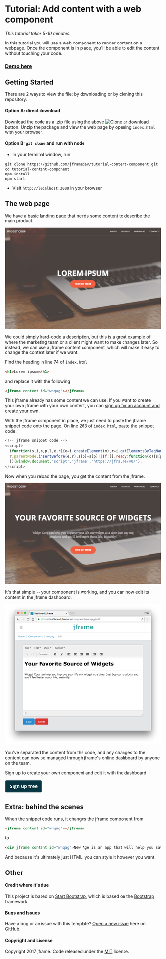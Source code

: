 # Tutorial: Add content with a web component

*This tutorial takes 5-10 minutes.*

In this tutorial you will use a web component to render content on a webpage. Once the component is in place, you'll be able to edit the content without touching your code.

### [Demo here](http://tutorial-content-component.us-east-1.elasticbeanstalk.com/)

## Getting Started

There are 2 ways to view the file: by downloading or by cloning this repository.

#### Option A: direct download

Download the code as a .zip file using the above [![Clone or download](https://res.cloudinary.com/jframe/image/upload/v1484267460/clone_or_download.png)](#) button. Unzip the package and view the web page by opening `index.html` with your browser.

#### Option B: `git clone` and run with node

* In your terminal window, run
```
git clone https://github.com/jframedev/tutorial-content-component.git
cd tutorial-content-component
npm install
npm start
```
* Visit `http://localhost:3000` in your browser

## The web page

We have a basic landing page that needs some content to describe the main product.

[![The web page before](img/tutorial-1.png)](http://tutorial-content-component.us-east-1.elasticbeanstalk.com/)

We could simply hard-code a description, but this is a great example of where the marketing team or a client might want to make changes later. So instead, we can use a jframe content component, which will make it easy to change the content later if we want.

Find the heading in line 74 of `index.html`

```html
<h1>Lorem ipsum</h1>
```
and replace it with the following
```html
<jframe content id="wnqag"></jframe>
```

This jframe already has some content we can use. If you want to create your own jframe with your own content, you can [sign up for an account and create your own](https://jframe.io/auth/signup).

With the jframe component in place, we just need to paste the jframe snippet code onto the page. On line 263 of `index.html`, paste the snippet code:

```js
<!-- jframe snippet code -->
<script>
  (function(s,i,m,p,l,e,r){e=i.createElement(m),r=i.getElementsByTagName(m)[0],e.src=l+p+'.js',
  r.parentNode.insertBefore(e,r),s[p]=s[p]||{f:[],ready:function(c){s[p].f.push(c)}};
  })(window,document,'script','jframe','https://jfra.me/v0/');
</script>
```

Now when you reload the page, you get the content from the jframe.

[![The web page after](img/tutorial-2.png)](http://tutorial-content-component.us-east-1.elasticbeanstalk.com/)

It's that simple -- your component is working, and you can now edit its content in the jframe dashboard.

[![jframe dashboard](img/tutorial-3.png)](https://jframe.io/)

You've separated the content from the code, and any changes to the content can now be managed through jframe's online dashboard by anyone on the team.

Sign up to create your own component and edit it with the dashboard.

[![Sign up](img/sign-up.png)](https://jframe.io/auth/signup)

## Extra: behind the scenes

When the snippet code runs, it changes the jframe component from

```html
<jframe content id="wnqag"></jframe>
```
to
```html
<div jframe content id="wnqag">New Age is an app that will help you save time, money, or anything else!</div>
```
And because it's ultimately just HTML, you can style it however you want.

## Other

#### Credit where it's due

This project is based on [Start Bootstrap](https://startbootstrap.com/template-overviews/creative/), which is based on the [Bootstrap](http://getbootstrap.com/) framework.

#### Bugs and Issues

Have a bug or an issue with this template? [Open a new issue](/issues) here on GitHub.

#### Copyright and License

Copyright 2017 jframe. Code released under the [MIT](/LICENSE) license.
